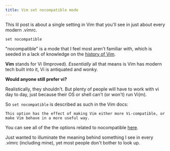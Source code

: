 ```yaml
---
title: Vim set nocompatible mode
---
```



This lil post is about a single setting in Vim that you'll see in just about every modern .vimrc.

```
set nocompatible
```


"nocompatible" is a mode that I feel most aren't familiar with, which is seeded in a lack of knowledge on the [history of Vim](https://en.wikipedia.org/wiki/Vim_(text_editor)).

**Vim** stands for Vi (Improved). *Essentially* all that means is Vim has modern tech built into it, Vi is antiquated and wonky. 

**Would anyone still prefer vi?**

Realistically, they shouldn't. But plenty of people will have to work with vi day to day, just because their OS or shell can't (or won't) run Vi(m).

So `set nocompatible` is described as such in the Vim docs:

```
This option has the effect of making Vim either more Vi-compatible, or make Vim behave in a more useful way.
```

You can see all of the the options related to nocompatible [here](http://vimdoc.sourceforge.net/htmldoc/options.html#'compatible').

Just wanted to illuminate the meaning behind something I see in every .vimrc (including mine), yet most people don't bother to look up.












